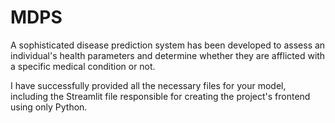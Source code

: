# MDPS
A sophisticated disease prediction system has been developed to assess an individual's health parameters and determine whether they are afflicted with a specific medical condition or not.

I have successfully provided all the necessary files for your model, including the Streamlit file responsible for creating the project's frontend using only Python. 
